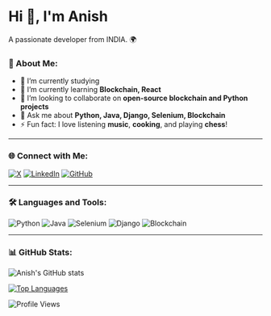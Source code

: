 # Hi 👋, I'm Anish

A passionate developer from INDIA. 🌍

### 🚀 About Me:
- 🔭 I’m currently studying
- 🌱 I’m currently learning **Blockchain, React**
- 👯 I’m looking to collaborate on **open-source blockchain and Python projects**
- 💬 Ask me about **Python, Java, Django, Selenium, Blockchain**
- ⚡ Fun fact: I love listening **music**, **cooking**, and playing **chess**!

---

### 🌐 Connect with Me:

[![X](https://img.shields.io/badge/-1DA1F2?logo=x&logoColor=white)](https://x.com/_im_anish)
[![LinkedIn](https://img.shields.io/badge/-LinkedIn-0077B5?logo=linkedin&logoColor=white)](https://linkedin.com/in/anishkumar840)
[![GitHub](https://img.shields.io/badge/-GitHub-181717?logo=github&logoColor=white)](https://github.com/anish840)

---

### 🛠️ Languages and Tools:

![Python](https://img.shields.io/badge/-Python-3776AB?logo=python&logoColor=white)
![Java](https://img.shields.io/badge/-Java-007396?logo=java&logoColor=white)
![Selenium](https://img.shields.io/badge/-Selenium-43B02A?logo=selenium&logoColor=white)
![Django](https://img.shields.io/badge/-Django-092E20?logo=django&logoColor=white)
![Blockchain](https://img.shields.io/badge/-Blockchain-121D33?logo=blockchain&logoColor=white)

---

### 📊 GitHub Stats:
![Anish's GitHub stats](https://github-readme-stats.vercel.app/api?username=anish840&show_icons=true&theme=dark)

[![Top Languages](https://github-readme-stats.vercel.app/api/top-langs/?username=anish840&layout=compact&theme=dark)](https://github.com/anuraghazra/github-readme-stats)

![Profile Views](https://komarev.com/ghpvc/?username=anish840&style=flat-square&color=blue)
